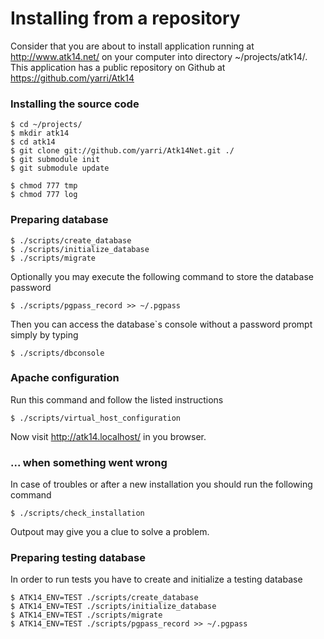 Installing from a repository
============================

Consider that you are about to install application running at <http://www.atk14.net/> on your computer into directory ~/projects/atk14/.
This application has a public repository on Github at <https://github.com/yarri/Atk14>

### Installing the source code

	$ cd ~/projects/
	$ mkdir atk14
	$ cd atk14
	$ git clone git://github.com/yarri/Atk14Net.git ./
	$ git submodule init
	$ git submodule update

	$ chmod 777 tmp
	$ chmod 777 log

### Preparing database

	$ ./scripts/create_database
	$ ./scripts/initialize_database
	$ ./scripts/migrate

Optionally you may execute the following command to store the database password

	$ ./scripts/pgpass_record >> ~/.pgpass

Then you can access the database`s console without a password prompt simply by typing

	$ ./scripts/dbconsole

### Apache configuration

Run this command and follow the listed instructions
	
	$ ./scripts/virtual_host_configuration

Now visit http://atk14.localhost/ in you browser.

### ... when something went wrong

In case of troubles or after a new installation you should run the following command

	$ ./scripts/check_installation

Outpout may give you a clue to solve a problem.

### Preparing testing database

In order to run tests you have to create and initialize a testing database

	$ ATK14_ENV=TEST ./scripts/create_database
	$ ATK14_ENV=TEST ./scripts/initialize_database
	$ ATK14_ENV=TEST ./scripts/migrate
	$ ATK14_ENV=TEST ./scripts/pgpass_record >> ~/.pgpass


